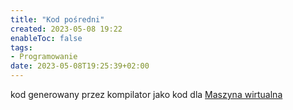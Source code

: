 ```yaml
---
title: "Kod pośredni"
created: 2023-05-08 19:22
enableToc: false
tags:
- Programowanie
date: 2023-05-08T19:25:39+02:00
---
```


kod generowany przez kompilator jako kod dla [Maszyna wirtualna](II%20Semestr/JPO/Maszyna%20wirtualna.md)